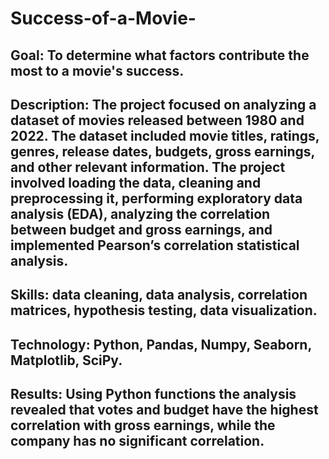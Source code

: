 # Success-of-a-Movie-
## Goal: To determine what factors contribute the most to a movie's success.
## Description: The project focused on analyzing a dataset of movies released between 1980 and 2022. The dataset included movie titles, ratings, genres, release dates, budgets, gross earnings, and other relevant information. The project involved loading the data, cleaning and preprocessing it, performing exploratory data analysis (EDA), analyzing the correlation between budget and gross earnings, and implemented Pearson’s correlation statistical analysis.
## Skills: data cleaning, data analysis, correlation matrices, hypothesis testing, data visualization.
## Technology: Python, Pandas, Numpy, Seaborn, Matplotlib, SciPy.
## Results: Using Python functions the analysis revealed that votes and budget have the highest correlation with gross earnings, while the company has no significant correlation.
